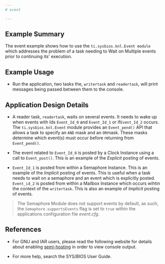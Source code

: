 ```yaml
---
# event

---
```


## Example Summary

The event example shows how to use the `ti.sysbios.knl.Event module` which
addresses the problem of a task needing to Wait on Multiple events prior to
continuing its' execution.

## Example Usage

* Run the application, two tasks the, `writertask` and `readertask`, will print
messages being passed between them to the console.

## Application Design Details

* A reader task, `readertask`, waits on several events. It needs to wake up
when events with Ids `Event_Id_0` and `Event_Id_1` or if`Event_Id_2` occurs.
The `ti.sysbios.knl.Event` module provides an `Event_pend()` API that allows a
task to specify an `AND` mask and an `OR`mask. These masks determine which
event(s) must occur before returning from `Event_pend()`.

* The event related to `Event_Id_0` is posted by a Clock Instance using
a call to `Event_post()`. This is an example of the *Explicit*
posting of events.

* `Event_Id_1` is posted from within a Semaphore Instance. This is an example
of the *Implicit* posting of events. This is useful when a task needs to wait on
a semaphore and an event which is explicitly posted. `Event_id_2` is posted from
within a Mailbox Instance which occurs wihtin the context of the `writertask`.
This is also an example of *Implicit* posting of events.

> The Semaphore Module does not support events by default, as such, the
`Semaphore.supportsEvents` flag is set to `true` within the applications
configuration file *event.cfg*.

## References
* For GNU and IAR users, please read the following website for details about
enabling [semi-hosting](http://processors.wiki.ti.com/index.php/TI-RTOS_Examples_SemiHosting)
in order to view console output.

* For more help, search the SYS/BIOS User Guide.